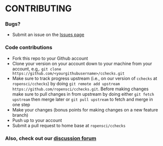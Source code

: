 # CONTRIBUTING #

### Bugs?

* Submit an issue on the [Issues page](https://github.com/ropensci/cchecks/issues)

### Code contributions

* Fork this repo to your Github account
* Clone your version on your account down to your machine from your account, e.g,. `git clone https://github.com/<yourgithubusername>/cchecks.git`
* Make sure to track progress upstream (i.e., on our version of `cchecks` at `ropensci/cchecks`) by doing `git remote add upstream https://github.com/ropensci/cchecks.git`. Before making changes make sure to pull changes in from upstream by doing either `git fetch upstream` then merge later or `git pull upstream` to fetch and merge in one step
* Make your changes (bonus points for making changes on a new feature branch)
* Push up to your account
* Submit a pull request to home base at `ropensci/cchecks`

### Also, check out our [discussion forum](https://discuss.ropensci.org)
